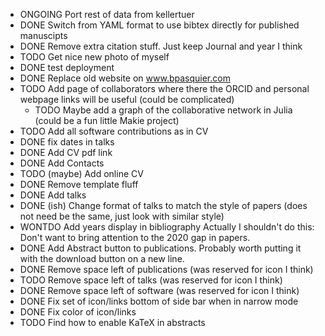 - ONGOING Port rest of data from kellertuer
- DONE Switch from YAML format to use bibtex directly for published manuscipts
- DONE Remove extra citation stuff. Just keep Journal and year I think
- TODO Get nice new photo of myself
- DONE test deployment
- DONE Replace old website on www.bpasquier.com
- TODO Add page of collaborators where there the ORCID and personal webpage links will be useful (could be complicated)
    - TODO Maybe add a graph of the collaborative network in Julia (could be a fun little Makie project)
- TODO Add all software contributions as in CV
- DONE fix dates in talks
- DONE Add CV pdf link
- DONE Add Contacts
- TODO (maybe) Add online CV
- DONE Remove template fluff
- DONE Add talks
- DONE (ish) Change format of talks to match the style of papers (does not need be the same, just look with similar style)
- WONTDO Add years display in bibliography
    Actually I shouldn't do this: Don't want to bring attention to the 2020 gap in papers.
- DONE Add Abstract button to publications. Probably worth putting it with the download button on a new line.
- DONE Remove space left of publications (was reserved for icon I think)
- TODO Remove space left of talks (was reserved for icon I think)
- DONE Remove space left of software (was reserved for icon I think)
- DONE Fix set of icon/links bottom of side bar when in narrow mode
- DONE Fix color of icon/links
- TODO Find how to enable KaTeX in abstracts